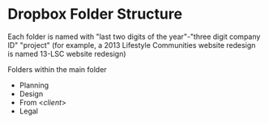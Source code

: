 Dropbox Folder Structure
================

Each folder is named with "last two digits of the year"-"three digit company ID" "project" (for example, a 2013 Lifestyle Communities website redesign is named 13-LSC website redesign)

  Folders within the main folder

* Planning
* Design
* From <*client*>
* Legal
